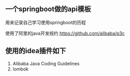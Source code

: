 ## 一个springboot做的api模板
用来记录自己学习使用springboot的历程

使用了阿里的java开发规约 https://github.com/alibaba/p3c

## 使用的idea插件如下
1. Alibaba Java Coding Guidelines
2. lombok

